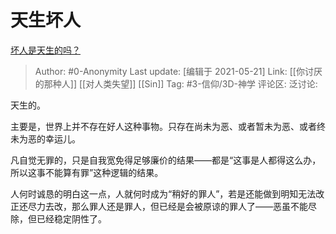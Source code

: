 # 天生坏人
[坏人是天生的吗？](https://www.zhihu.com/question/292220367/answer/479533549)

> Author: #0-Anonymity
> Last update: [编辑于 2021-05-21]
> Link: [[你讨厌的那种人]] [[对人类失望]] [[Sin]]
> Tag: #3-信仰/3D-神学
> 评论区:
> 泛讨论:

天生的。

主要是，世界上并不存在好人这种事物。只存在尚未为恶、或者暂未为恶、或者终未为恶的幸运儿。

凡自觉无罪的，只是自我宽免得足够廉价的结果——都是“这事是人都得这么办，所以这事不能算有罪”这种逻辑的结果。

人何时诚恳的明白这一点，人就何时成为“稍好的罪人”，若是还能做到明知无法改正还尽力去改，那么罪人还是罪人，但已经是会被原谅的罪人了——恶虽不能尽除，但已经稳定阴性了。
